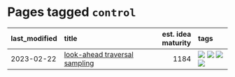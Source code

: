 # Pages tagged `control`

|last_modified|title|est. idea maturity|tags
|:---|:---|---:|:---|
|2023-02-22|[look-ahead traversal sampling](../look-ahead-traversal-sampling.md)|1184|[![](https://img.shields.io/badge/tag-MCMC-1743a)](../tags/MCMC.md) [![](https://img.shields.io/badge/tag-animation-32f6f2)](../tags/animation.md) [![](https://img.shields.io/badge/tag-control-c92725)](../tags/control.md) [![](https://img.shields.io/badge/tag-experimental-c02c21)](../tags/experimental.md)|